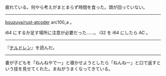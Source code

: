 疲れている。何やら考えがまとまらず時間を食った。頭が回っていない。

---

[bouzuya/rust-atcoder][] arc100_a 。

i64 にするか足す場所に注意が必要だった……。 i32 を i64 にしたら AC 。

---

『[チルドレン][asin:B009GXLR0E]』を読んだ。

---

妻が子どもを「ねんねやでー」と寝かせようとしたら「ねんねー」と口で返すという技を見せてくれた。まねがうまくなってきている。

[bouzuya/rust-atcoder]: https://github.com/bouzuya/rust-atcoder
[asin:B009GXLR0E]: https://www.amazon.co.jp/dp/B009GXLR0E/
